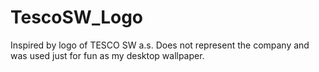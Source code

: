 # TescoSW_Logo
Inspired by logo of TESCO SW a.s. Does not represent the company and was used just for fun as my desktop wallpaper.
